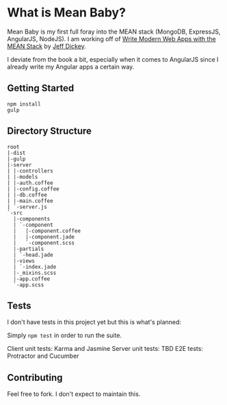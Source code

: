 What is Mean Baby?
==================

Mean Baby is my first full foray into the MEAN stack (MongoDB, ExpressJS, AngularJS, NodeJS). I am working off of [Write Modern Web Apps with the MEAN Stack](http://www.amazon.com/Write-Modern-Apps-MEAN-Stack/dp/0133930157) by [Jeff Dickey](https://twitter.com/dickeyxxx).

I deviate from the book a bit, especially when it comes to AngularJS since I already write my Angular apps a certain way.

Getting Started
---------------

    npm install
    gulp

Directory Structure
-------------------

    root
    |-dist
    |-gulp
    |-server
    | |-controllers
    | |-models
    | |-auth.coffee
    | |-config.coffee
    | |-db.coffee
    | |-main.coffee
    | `-server.js
    `-src
      |-components
      | `-component
      |   |-component.coffee
      |   |-component.jade
      |   `-component.scss
      |-partials
      | `-head.jade
      |-views
      | `-index.jade
      |-_mixins.scss
      |-app.coffee
      `-app.scss

Tests
-----

I don't have tests in this project yet but this is what's planned:

Simply ```npm test``` in order to run the suite.

Client unit tests: Karma and Jasmine
Server unit tests: TBD
E2E tests: Protractor and Cucumber

Contributing
------------

Feel free to fork. I don't expect to maintain this.
